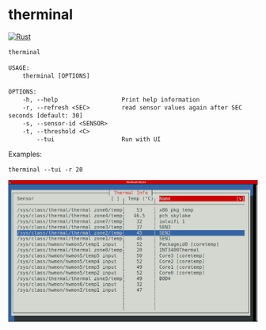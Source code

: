 # therminal   
[![Rust](https://github.com/gglyptodon/therminal/actions/workflows/rust.yml/badge.svg)](https://github.com/gglyptodon/therminal/actions/workflows/rust.yml)

```
therminal 

USAGE:
    therminal [OPTIONS]

OPTIONS:
    -h, --help                  Print help information
    -r, --refresh <SEC>         read sensor values again after SEC seconds [default: 30]
    -s, --sensor-id <SENSOR>    
    -t, --threshold <C>         
        --tui                   Run with UI
```

Examples:

```
therminal --tui -r 20
```
![therminal tui](https://github.com/gglyptodon/therminal/blob/main/img/therminal.png?raw=true)
